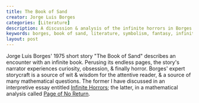 ```yaml
---
title: The Book of Sand
creator: Jorge Luis Borges
categories: [Literature]
description: A discussion & analysis of the infinite horrors in Borges' Book of Sand
keywords: borges, book of sand, literature, symbolism, fantasy, infinity
layout: post
---
```


<!--
### YouTube
<iframe width="560" height="315" src="https://www.youtube.com/embed/N7gvXAZMp6A" frameborder="0" allow="accelerometer; autoplay; encrypted-media; gyroscope; picture-in-picture" allowfullscreen></iframe>

### Audio
<audio controls>
  <source src="https://firebasestorage.googleapis.com/v0/b/perceptua-b6ea3.appspot.com/o/public%2FThe%20Birth%20of%20Tragedy.wav?alt=media&token=3fd1a2a9-bbb6-4c9d-aa8f-15525f9af9a8">
</audio>

### Text
-->

Jorge Luis Borges' 1975 short story "The Book of Sand" describes an encounter with an infinite book. Perusing its endless pages, the story's narrator experiences curiosity, obsession, & finally horror. Borges' expert storycraft is a source of wit & wisdom for the attentive reader, & a source of many mathematical questions. The former I have discussed in an interpretive essay entitled <a target="_blank" href="https://firebasestorage.googleapis.com/v0/b/perceptua-b6ea3.appspot.com/o/public%2FInfinite%20Horrors.pdf?alt=media&token=a915bbe8-8db9-45a9-9201-2abc0260d1cd">Infinite Horrors</a>; the latter, in a mathematical analysis called <a target="_blank" href="https://firebasestorage.googleapis.com/v0/b/perceptua-b6ea3.appspot.com/o/public%2FPage%20of%20No%20Return.pdf?alt=media&token=2daac485-6156-4caf-8898-31b543df675f">Page of No Return</a>.
  
